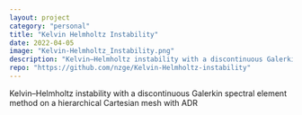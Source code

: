 ```yaml
---
layout: project
category: "personal"
title: "Kelvin Helmholtz Instability"
date: 2022-04-05
image: "Kelvin-Helmholtz_Instability.png"
description: "Kelvin–Helmholtz instability with a discontinuous Galerkin spectral element method on a hierarchical Cartesian mesh with ADR"
repo: "https://github.com/nzge/Kelvin-Helmholtz-instability"
---
```

Kelvin–Helmholtz instability with a discontinuous Galerkin spectral element method on a hierarchical Cartesian mesh with ADR




